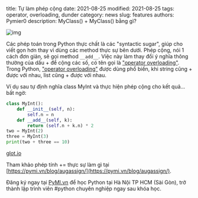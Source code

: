 title: Tự làm phép cộng
date: 2021-08-25
modified: 2021-08-25
tags: operator, overloading, dunder
category: news
slug: features
authors: Pymier0
description: MyClass() + MyClass() bằng gì?

![img](https://images.unsplash.com/photo-1624355940421-0078a0714838?crop=entropy&cs=tinysrgb&fit=max&fm=jpg&ixid=MnwyMzI1MzN8MHwxfHJhbmRvbXx8fHx8fHx8fDE2Mjk4OTc5NTQ&ixlib=rb-1.2.1&q=80&w=600)

Các phép toán trong Python thực chất là các "syntactic sugar", giúp cho viết
gọn hơn thay vì dùng các method thực sự bên dưới. Phép cộng, nói 1 cách đơn
giản, sẽ gọi method `__add__`. Việc này làm thay đổi ý nghĩa thông thường của
dấu + để cộng các số, có tên gọi là ["operator overloading"](https://docs.python.org/3/reference/datamodel.html#special-method-names).
Trong Python, ["operator overloading"](https://docs.python.org/3/reference/datamodel.html#special-method-names) được dùng phổ biến, khi string cũng + được với nhau, list cũng + được với nhau.

Ví dụ sau tự định nghĩa class MyInt và thực hiện phép cộng
cho kết quả... bất ngờ:

```py
class MyInt():
    def __init__(self, n):
        self.n = n
    def __add__(self, k):
        return (self.n + k.n) * 2
two = MyInt(2)
three = MyInt(3)
print(two + three == 10)
```

[glot.io](https://glot.io/snippets/g1r0ytsfbq)

Tham khảo phép tính += thực sự làm gì tại [https://pymi.vn/blog/augassign/](https://pymi.vn/blog/augassign/).

Đăng ký ngay tại [PyMI.vn](https://pymi.vn) để học Python tại Hà Nội TP HCM (Sài Gòn),
trở thành lập trình viên #python chuyên nghiệp ngay sau khóa học.

